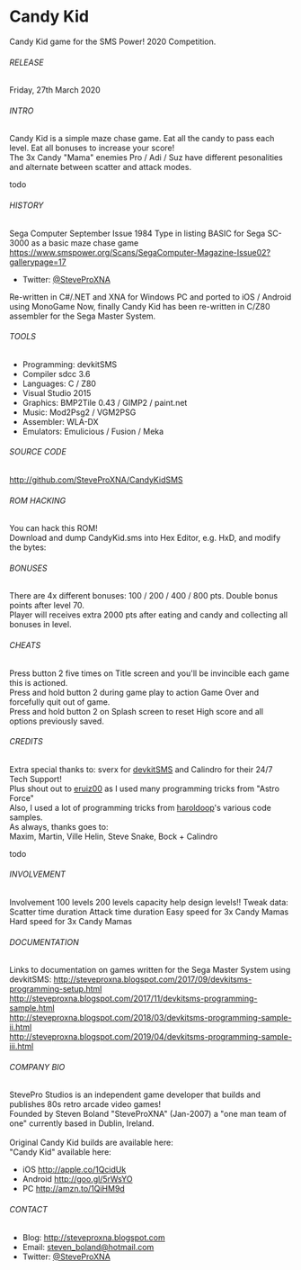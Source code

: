 # Candy Kid
Candy Kid game for the SMS Power! 2020 Competition.

###### RELEASE
Friday, 27th March 2020

###### INTRO
Candy Kid is a simple maze chase game.  Eat all the candy to pass each level.  Eat all bonuses to increase your score!
<br />
The 3x Candy "Mama" enemies Pro / Adi / Suz have different pesonalities and alternate between scatter and attack modes.


todo
###### HISTORY
Sega Computer September Issue 1984
Type in listing BASIC for Sega SC-3000
as a basic maze chase game
https://www.smspower.org/Scans/SegaComputer-Magazine-Issue02?gallerypage=17
- Twitter:	[@SteveProXNA](http://twitter.com/SteveProXNA)

Re-written in C#/.NET and XNA for Windows PC and ported to iOS / Android using MonoGame
Now, finally Candy Kid has been re-written in C/Z80 assembler for the Sega Master System.



###### TOOLS
- Programming:	devkitSMS
- Compiler		sdcc 3.6
- Languages:	C / Z80
- Visual Studio 2015
- Graphics:		BMP2Tile 0.43 / GIMP2 / paint.net
- Music:		Mod2Psg2 / VGM2PSG
- Assembler:	WLA-DX
- Emulators:	Emulicious / Fusion / Meka

###### SOURCE CODE
http://github.com/SteveProXNA/CandyKidSMS

###### ROM HACKING
You can hack this ROM!  
Download and dump CandyKid.sms into Hex Editor, e.g. HxD, and modify the bytes:

###### BONUSES
There are 4x different bonuses: 100 / 200 / 400 / 800 pts.  Double bonus points after level 70.
<br />
Player will receives extra 2000 pts after eating and candy and collecting all bonuses in level.

###### CHEATS
Press button 2 five times on Title screen and you'll be invincible each game this is actioned.
<br />
Press and hold button 2 during game play to action Game Over and forcefully quit out of game.
<br />
Press and hold button 2 on Splash screen to reset High score and all options previously saved.

###### CREDITS
Extra special thanks to: sverx for [devkitSMS](https://github.com/sverx/devkitSMS) and Calindro for their 24/7 Tech Support!
<br />
Plus shout out to [eruiz00](http://www.smspower.org/forums/member10267) as I used many programming tricks from "Astro Force"
<br />
Also, I used a lot of programming tricks from [haroldoop](http://www.smspower.org/forums/member601)'s various code samples.
<br />
As always, thanks goes to:
<br />
Maxim, Martin, Ville Helin, Steve Snake, Bock + Calindro


todo
###### INVOLVEMENT
Involvement
100 levels
200 levels capacity	help design levels!!
Tweak data:
Scatter time duration
Attack time duration
Easy	speed for 3x Candy Mamas
Hard 	speed for 3x Candy Mamas



###### DOCUMENTATION
Links to documentation on games written for the Sega Master System using devkitSMS:
http://steveproxna.blogspot.com/2017/09/devkitsms-programming-setup.html
<br />
http://steveproxna.blogspot.com/2017/11/devkitsms-programming-sample.html
<br />
http://steveproxna.blogspot.com/2018/03/devkitsms-programming-sample-ii.html
<br />
http://steveproxna.blogspot.com/2019/04/devkitsms-programming-sample-iii.html

###### COMPANY BIO
StevePro Studios is an independent game developer that builds and publishes 80s retro arcade video games!
<br />
Founded by Steven Boland "SteveProXNA" (Jan-2007) a "one man team of one" currently based in Dublin, Ireland.
<br />
<br />
Original Candy Kid builds are available here:
<br />
"Candy Kid" available here:
- iOS		http://apple.co/1QcidUk
- Android	http://goo.gl/5rWsYO
- PC		http://amzn.to/1QiHM9d

###### CONTACT
- Blog:		http://steveproxna.blogspot.com
- Email:	steven_boland@hotmail.com
- Twitter:	[@SteveProXNA](http://twitter.com/SteveProXNA)
